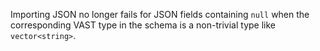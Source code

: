 Importing JSON no longer fails for JSON fields containing `null` when the
corresponding VAST type in the schema is a non-trivial type like
`vector<string>`.
